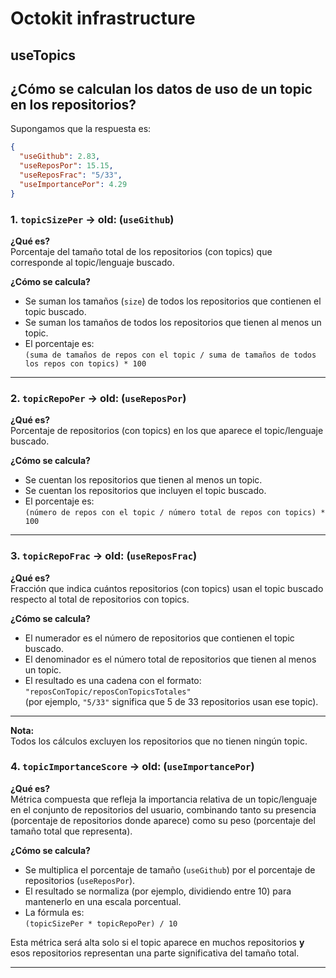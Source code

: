 # Octokit infrastructure

## useTopics

## ¿Cómo se calculan los datos de uso de un topic en los repositorios?

Supongamos que la respuesta es:

```json
{
  "useGithub": 2.83,
  "useReposPor": 15.15,
  "useReposFrac": "5/33",
  "useImportancePor": 4.29
}
```

### 1. `topicSizePer` -> old: (`useGithub`)

**¿Qué es?**  
Porcentaje del tamaño total de los repositorios (con topics) que corresponde al topic/lenguaje buscado.

**¿Cómo se calcula?**

- Se suman los tamaños (`size`) de todos los repositorios que contienen el topic buscado.
- Se suman los tamaños de todos los repositorios que tienen al menos un topic.
- El porcentaje es:  
  `(suma de tamaños de repos con el topic / suma de tamaños de todos los repos con topics) * 100`

---

### 2. `topicRepoPer` -> old: (`useReposPor`)

**¿Qué es?**  
Porcentaje de repositorios (con topics) en los que aparece el topic/lenguaje buscado.

**¿Cómo se calcula?**

- Se cuentan los repositorios que tienen al menos un topic.
- Se cuentan los repositorios que incluyen el topic buscado.
- El porcentaje es:  
  `(número de repos con el topic / número total de repos con topics) * 100`

---

### 3. `topicRepoFrac` -> old: (`useReposFrac`)

**¿Qué es?**  
Fracción que indica cuántos repositorios (con topics) usan el topic buscado respecto al total de repositorios con topics.

**¿Cómo se calcula?**

- El numerador es el número de repositorios que contienen el topic buscado.
- El denominador es el número total de repositorios que tienen al menos un topic.
- El resultado es una cadena con el formato:  
  `"reposConTopic/reposConTopicsTotales"`  
  (por ejemplo, `"5/33"` significa que 5 de 33 repositorios usan ese topic).

---

**Nota:**  
Todos los cálculos excluyen los repositorios que no tienen ningún topic.

### 4. `topicImportanceScore` -> old: (`useImportancePor`)

**¿Qué es?**  
Métrica compuesta que refleja la importancia relativa de un topic/lenguaje en el conjunto de repositorios del usuario, combinando tanto su presencia (porcentaje de repositorios donde aparece) como su peso (porcentaje del tamaño total que representa).

**¿Cómo se calcula?**

- Se multiplica el porcentaje de tamaño (`useGithub`) por el porcentaje de repositorios (`useReposPor`).
- El resultado se normaliza (por ejemplo, dividiendo entre 10) para mantenerlo en una escala porcentual.
- La fórmula es:  
  `(topicSizePer * topicRepoPer) / 10`

Esta métrica será alta solo si el topic aparece en muchos repositorios **y** esos repositorios representan una parte significativa del tamaño total.

---
